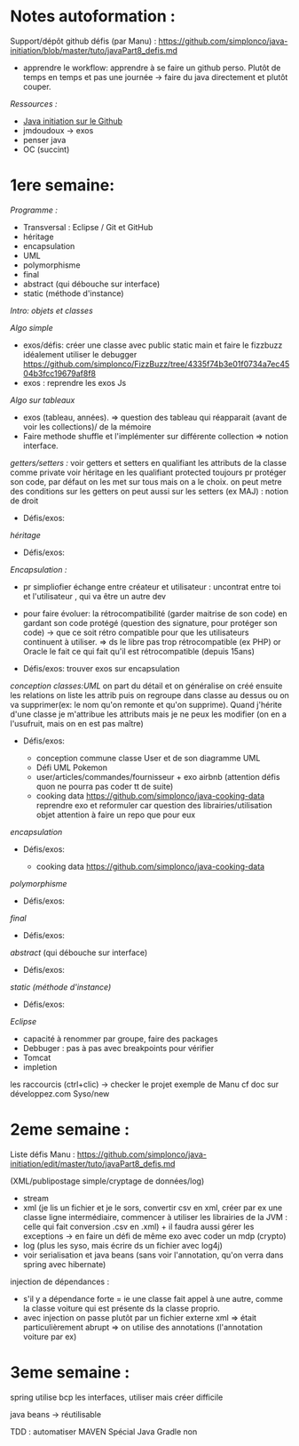 # Notes autoformation :

Support/dépôt github défis (par Manu) : <https://github.com/simplonco/java-initiation/blob/master/tuto/javaPart8_defis.md>
* apprendre le workflow: apprendre à se faire un github perso. Plutôt de temps en temps et pas une journée -> faire du java directement et plutôt couper.

_Ressources :_

- [Java initiation sur le Github](https://github.com/simplonco/java-initiation/tree/master/tuto)
- jmdoudoux -> exos
- penser java
- OC (succint)

# 1ere semaine:

_Programme :_

- Transversal : Eclipse / Git et GitHub
- héritage
- encapsulation
- UML
- polymorphisme
- final
- abstract (qui débouche sur interface)
- static (méthode d'instance)

_Intro: objets et classes_

_Algo simple_

- exos/défis: créer une classe avec public static main et faire le fizzbuzz idéalement utiliser le debugger <https://github.com/simplonco/FizzBuzz/tree/4335f74b3e01f0734a7ec4504b3fcc19679af8f8>
- exos : reprendre les exos Js

_Algo sur tableaux_

- exos (tableau, années). => question des tableau qui réapparait (avant de voir les collections)/ de la mémoire
- Faire methode shuffle et l'implémenter sur différente collection => notion interface.

_getters/setters :_ voir getters et setters en qualifiant les attributs de la classe comme private voir héritage en les qualifiant protected toujours pr protéger son code, par défaut on les met sur tous mais on a le choix. on peut metre des conditions sur les getters on peut aussi sur les setters (ex MAJ) : notion de droit

- Défis/exos:

_héritage_

- Défis/exos:

_Encapsulation :_

- pr simpliofier échange entre créateur et utilisateur : uncontrat entre toi et l'utilisateur , qui va être un autre dev
- pour faire évoluer: la rétrocompatibilité (garder maitrise de son code) en gardant son code protégé (question des signature, pour protéger son code) -> que ce soit rétro compatible pour que les utilisateurs continuent à utiliser. => ds le libre pas trop rétrocompatible (ex PHP) or Oracle le fait ce qui fait qu'il est rétrocompatible (depuis 15ans)

- Défis/exos: trouver exos sur encapsulation

_conception classes:UML_ on part du détail et on généralise on créé ensuite les relations on liste les attrib puis on regroupe dans classe au dessus ou on va supprimer(ex: le nom qu'on remonte et qu'on supprime). Quand j'hérite d'une classe je m'attribue les attributs mais je ne peux les modifier (on en a l'usufruit, mais on en est pas maître)

- Défis/exos:

  - conception commune classe User et de son diagramme UML
  - Défi UML Pokemon
  - user/articles/commandes/fournisseur + exo airbnb (attention défis quon ne pourra pas coder tt de suite)
  - cooking data <https://github.com/simplonco/java-cooking-data> reprendre exo et reformuler car question des librairies/utilisation objet attention à faire un repo que pour eux

_encapsulation_

- Défis/exos:

  - cooking data <https://github.com/simplonco/java-cooking-data>

_polymorphisme_

- Défis/exos:

_final_

- Défis/exos:

_abstract_ (qui débouche sur interface)

- Défis/exos:

_static (méthode d'instance)_

- Défis/exos:

_Eclipse_

- capacité à renommer par groupe, faire des packages
- Debbuger : pas à pas avec breakpoints pour vérifier
- Tomcat
- impletion

les raccourcis (ctrl+clic) -> checker le projet exemple de Manu cf doc sur développez.com Syso/new

# 2eme semaine :

Liste défis Manu : <https://github.com/simplonco/java-initiation/edit/master/tuto/javaPart8_defis.md>

(XML/publipostage simple/cryptage de données/log)

- stream
- xml (je lis un fichier et je le sors, convertir csv en xml, créer par ex une classe ligne intermédiaire, commencer à utiliser les librairies de la JVM : celle qui fait conversion .csv en .xml) + il faudra aussi gérer les exceptions -> en faire un défi de même exo avec coder un mdp (crypto)
- log (plus les syso, mais écrire ds un fichier avec log4j)
- voir serialisation et java beans (sans voir l'annotation, qu'on verra dans spring avec hibernate)

injection de dépendances :

- s'il y a dépendance forte = ie une classe fait appel à une autre, comme la classe voiture qui est présente ds la classe proprio.
- avec injection on passe plutôt par un fichier externe xml => était particulièrement abrupt => on utilise des annotations (l'annotation voiture par ex)

# 3eme semaine :

spring utilise bcp les interfaces, utiliser mais créer difficile

java beans -> réutilisable


TDD : automatiser
MAVEN Spécial Java
Gradle non

